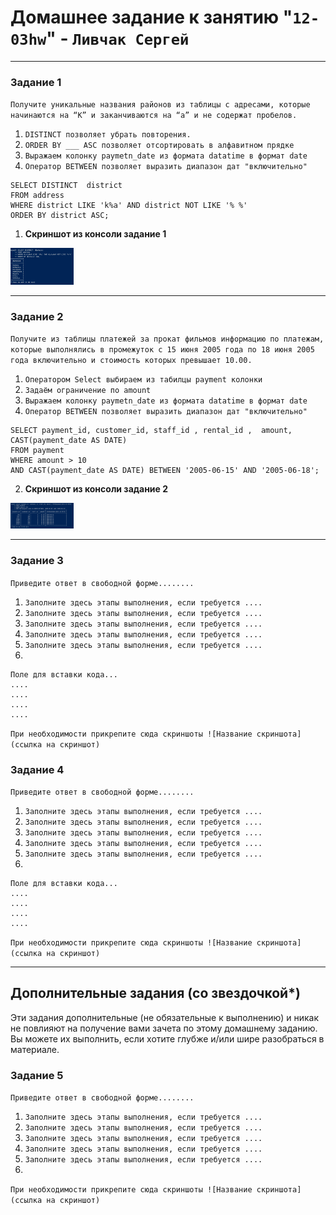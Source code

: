 # Домашнее задание к занятию "`12-03hw`" - `Ливчак Сергей`

---

### Задание 1

`Получите уникальные названия районов из таблицы с адресами, которые начинаются на “K” и заканчиваются на “a” и не содержат пробелов.`

1. `DISTINCT позволяет убрать повторения.`
2. `ORDER BY ___ ASC позволяет отсортировать в алфавитном прядке`
3. `Выражаем колонку paymetn_date из формата datatime в формат date`
4. `Оператор BETWEEN позволяет выразить диапазон дат "включительно"`

```
SELECT DISTINCT  district 
FROM address
WHERE district LIKE 'k%a' AND district NOT LIKE '% %'
ORDER BY district ASC;

```
1. **Скриншот из консоли задание 1** 
<img src = "img/12-03-1.png" width = 20%>

---

### Задание 2

`Получите из таблицы платежей за прокат фильмов информацию по платежам, которые выполнялись в промежуток с 15 июня 2005 года по 18 июня 2005 года включительно и стоимость которых превышает 10.00.`

1. `Оператором Select выбираем из табилцы payment колонки`
2. `Задаём ограничение по amount`
3. `Выражаем колонку paymetn_date из формата datatime в формат date`
4. `Оператор BETWEEN позволяет выразить диапазон дат "включительно"`

```
SELECT payment_id, customer_id, staff_id , rental_id ,  amount, CAST(payment_date AS DATE) 
FROM payment
WHERE amount > 10 
AND CAST(payment_date AS DATE) BETWEEN '2005-06-15' AND '2005-06-18';

```
2. **Скриншот из консоли задание 2** 
<img src = "img/12-03-2.png" width = 20%>

---

### Задание 3

`Приведите ответ в свободной форме........`

1. `Заполните здесь этапы выполнения, если требуется ....`
2. `Заполните здесь этапы выполнения, если требуется ....`
3. `Заполните здесь этапы выполнения, если требуется ....`
4. `Заполните здесь этапы выполнения, если требуется ....`
5. `Заполните здесь этапы выполнения, если требуется ....`
6. 

```
Поле для вставки кода...
....
....
....
....
```

`При необходимости прикрепитe сюда скриншоты
![Название скриншота](ссылка на скриншот)`

### Задание 4

`Приведите ответ в свободной форме........`

1. `Заполните здесь этапы выполнения, если требуется ....`
2. `Заполните здесь этапы выполнения, если требуется ....`
3. `Заполните здесь этапы выполнения, если требуется ....`
4. `Заполните здесь этапы выполнения, если требуется ....`
5. `Заполните здесь этапы выполнения, если требуется ....`
6. 

```
Поле для вставки кода...
....
....
....
....
```

`При необходимости прикрепитe сюда скриншоты
![Название скриншота](ссылка на скриншот)`

---
## Дополнительные задания (со звездочкой*)

Эти задания дополнительные (не обязательные к выполнению) и никак не повлияют на получение вами зачета по этому домашнему заданию. Вы можете их выполнить, если хотите глубже и/или шире разобраться в материале.

### Задание 5

`Приведите ответ в свободной форме........`

1. `Заполните здесь этапы выполнения, если требуется ....`
2. `Заполните здесь этапы выполнения, если требуется ....`
3. `Заполните здесь этапы выполнения, если требуется ....`
4. `Заполните здесь этапы выполнения, если требуется ....`
5. `Заполните здесь этапы выполнения, если требуется ....`
6. 

`При необходимости прикрепитe сюда скриншоты
![Название скриншота](ссылка на скриншот)`
